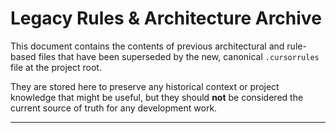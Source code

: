 # Legacy Rules & Architecture Archive

This document contains the contents of previous architectural and rule-based files that have been superseded by the new, canonical `.cursorrules` file at the project root.

They are stored here to preserve any historical context or project knowledge that might be useful, but they should **not** be considered the current source of truth for any development work.

---
